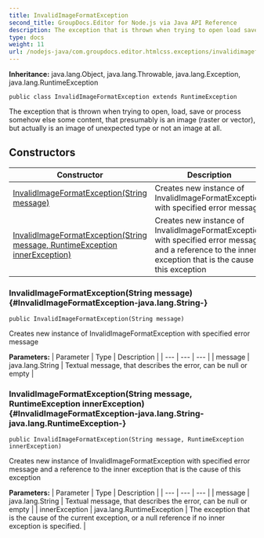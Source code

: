 ```yaml
---
title: InvalidImageFormatException
second_title: GroupDocs.Editor for Node.js via Java API Reference
description: The exception that is thrown when trying to open load save or process somehow else some content that presumably is an image raster or vector but actually is an image of unexpected type or not an image at all.
type: docs
weight: 11
url: /nodejs-java/com.groupdocs.editor.htmlcss.exceptions/invalidimageformatexception/
---
```

**Inheritance:**
java.lang.Object, java.lang.Throwable, java.lang.Exception, java.lang.RuntimeException
```
public class InvalidImageFormatException extends RuntimeException
```

The exception that is thrown when trying to open, load, save or process somehow else some content, that presumably is an image (raster or vector), but actually is an image of unexpected type or not an image at all.
## Constructors

| Constructor | Description |
| --- | --- |
| [InvalidImageFormatException(String message)](#InvalidImageFormatException-java.lang.String-) | Creates new instance of InvalidImageFormatException with specified error message |
| [InvalidImageFormatException(String message, RuntimeException innerException)](#InvalidImageFormatException-java.lang.String-java.lang.RuntimeException-) | Creates new instance of InvalidImageFormatException with specified error message and a reference to the inner exception that is the cause of this exception |
### InvalidImageFormatException(String message) {#InvalidImageFormatException-java.lang.String-}
```
public InvalidImageFormatException(String message)
```


Creates new instance of InvalidImageFormatException with specified error message

**Parameters:**
| Parameter | Type | Description |
| --- | --- | --- |
| message | java.lang.String | Textual message, that describes the error, can be null or empty |

### InvalidImageFormatException(String message, RuntimeException innerException) {#InvalidImageFormatException-java.lang.String-java.lang.RuntimeException-}
```
public InvalidImageFormatException(String message, RuntimeException innerException)
```


Creates new instance of InvalidImageFormatException with specified error message and a reference to the inner exception that is the cause of this exception

**Parameters:**
| Parameter | Type | Description |
| --- | --- | --- |
| message | java.lang.String | Textual message, that describes the error, can be null or empty |
| innerException | java.lang.RuntimeException | The exception that is the cause of the current exception, or a null reference if no inner exception is specified. |

